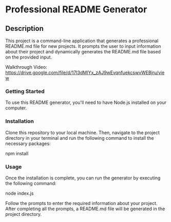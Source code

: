 # Professional README Generator

## Description

This project is a command-line application that generates a professional README.md file for new projects. It prompts the user to input information about their project and dynamically generates the README.md file based on the provided input.

Walkthrough Video: https://drive.google.com/file/d/17I3dMIYx_zAJ9wEvqnfuekcswvWEBjru/view

### Getting Started

To use this README generator, you'll need to have Node.js installed on your computer.

### Installation

Clone this repository to your local machine. Then, navigate to the project directory in your terminal and run the following command to install the necessary packages:

npm install

### Usage

Once the installation is complete, you can run the generator by executing the following command:

node index.js

Follow the prompts to enter the required information about your project. After completing all the prompts, a README.md file will be generated in the project directory.
